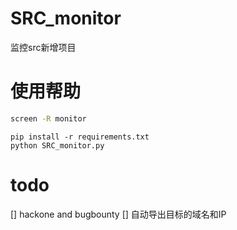 # SRC_monitor
监控src新增项目

# 使用帮助
```bash
screen -R monitor
```

```
pip install -r requirements.txt
python SRC_monitor.py
```

# todo
[] hackone and bugbounty
[] 自动导出目标的域名和IP